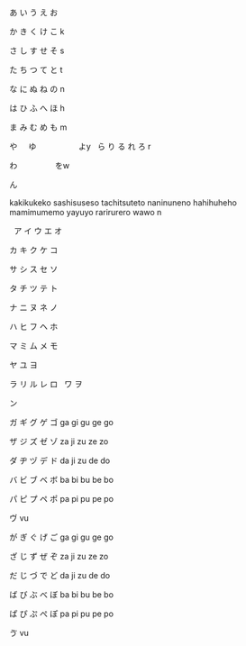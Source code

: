 あ
い
う
え 
お 

か
き
く
け
こ k

さ
し
す 
せ 
そ s

た 
ち
つ
て 
と t

な
に
ぬ
ね
の n

は
ひ 
ふ 
へ
ほ h

ま
み
む
め
も m

や
     ゆ
                   よy
 
ら
り
る
れ
ろ r

わ
                   をw

ん

kakikukeko
sashisuseso
tachitsuteto
naninuneno
hahihuheho 
mamimumemo
yayuyo
rarirurero
wawo
n


 
ア	イ	ウ	エ	オ

カ	キ	ク	ケ	コ 

サ	シ	ス	セ	ソ

タ	チ	ツ	テ	ト

ナ	ニ	ヌ	ネ	ノ 

ハ	ヒ	フ	ヘ	ホ 

マ	ミ	ム	メ	モ 	

ヤ	ユ	ヨ


ラ	リ	ル	レ	ロ
 
ワ	ヲ 

ン 

ガ	ギ	グ	ゲ	ゴ ga	gi	gu	ge	go

ザ	ジ	ズ	ゼ	ゾ za	ji	zu	ze	zo

ダ	ヂ	ヅ	デ	ド da	ji	zu	de	do

バ	ビ	ブ	ベ	ボ ba	bi	bu	be	bo

パ	ピ	プ	ペ ポ pa	pi	pu	pe	po

ヴ vu

が	ぎ	ぐ	げ	ご ga	gi	gu	ge	go

ざ	じ	ず	ぜ	ぞ za	ji	zu	ze	zo

だ	じ	づ	で	ど da	ji	zu	de	do

ば	び	ぶ	べ	ぼ ba	bi	bu	be	bo

ぱ	ぴ	ぷ	ぺ ぽ pa	pi	pu	pe	po

ゔ vu
